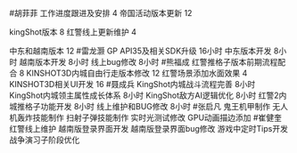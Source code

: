 #胡菲菲 
工作进度跟进及安排   4
帝国活动版本更新 12

kingShot版本  8
红警线上更新维护 4

中东和越南版本   12
#雷龙灏 
GP API35及相关SDK升级  16小时
中东版本开发  8小时
越南版本开发  8小时
线上bug修改   8小时
#熊福成 
红警推格子版本前期流程配合                   8
KINSHOT3D内城自由行走版本修改          12
红警场景添加水面效果                               4
KINSHOT3D相关UI开发                             16
#聂成兵 
KingShot内城战斗流程完善      8小时
KingShot内城领主属性成长体系  8小时
KingShot敌方AI逻辑优化       8小时
红警2内城推格子功能开发       8小时
线上维护和BUG修改            8小时
#张启凡 
鬼王机甲制作
无人机轰炸技能制作
扫射子弹技能制作
实时光测试修改
GPU动画描边添加
#崔健奎 
红警线上维护
越南版登录界面开发
越南版登录界面bug修改
游戏中定时Tips开发
战争演习子阶段优化